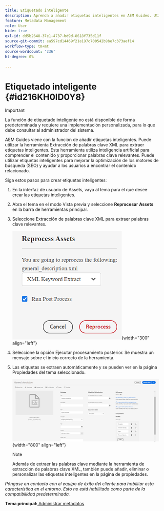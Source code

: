 ```yaml
---
title: Etiquetado inteligente
description: Aprenda a añadir etiquetas inteligentes en AEM Guides. Utilice la herramienta de extracción de palabras clave XML para extraer palabras clave relevantes.
feature: Metadata Management
role: User
hide: true
exl-id: dd5b2648-37e1-4737-bd9d-8618f735d11f
source-git-commit: ea597cd14469f21e197c700542b9be7c373aef14
workflow-type: tm+mt
source-wordcount: '236'
ht-degree: 0%

---
```


# Etiquetado inteligente {#id216KH0ID0Y8}

>[!IMPORTANT]
>
> La función de etiquetado inteligente no está disponible de forma predeterminada y requiere una implementación personalizada, para lo que debe consultar al administrador del sistema.

AEM Guides viene con la función de añadir etiquetas inteligentes. Puede utilizar la herramienta Extracción de palabras clave XML para extraer etiquetas inteligentes. Esta herramienta utiliza inteligencia artificial para comprender el contenido y proporcionar palabras clave relevantes. Puede utilizar etiquetas inteligentes para mejorar la optimización de los motores de búsqueda \(SEO\) y ayudar a los usuarios a encontrar el contenido relacionado.

Siga estos pasos para crear etiquetas inteligentes:

1. En la interfaz de usuario de Assets, vaya al tema para el que desee crear las etiquetas inteligentes.
1. Abra el tema en el modo Vista previa y seleccione **Reprocesar Assets** en la barra de herramientas principal.
1. Seleccione Extracción de palabras clave XML para extraer palabras clave relevantes.

   ![](images/smart-tag-reprocess-asset.png){width="300" align="left"}

1. Seleccione la opción Ejecutar procesamiento posterior. Se muestra un mensaje sobre el inicio correcto de la herramienta.
1. Las etiquetas se extraen automáticamente y se pueden ver en la página Propiedades del tema seleccionado.

   ![](images/properties-smart-tags.png){width="800" align="left"}

   >[!NOTE]
   >
   > Además de extraer las palabras clave mediante la herramienta de extracción de palabras clave XML, también puede añadir, eliminar o personalizar las etiquetas inteligentes en la página de propiedades.


*Póngase en contacto con el equipo de éxito del cliente para habilitar esta característica en el entorno. Esto no está habilitado como parte de la compatibilidad predeterminada.*

**Tema principal:**[ Administrar metadatos](manage-metadata.md)
